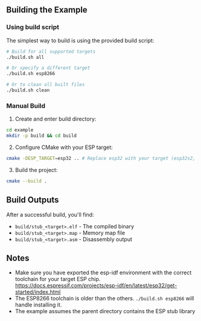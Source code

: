 ## Building the Example

### Using build script

The simplest way to build is using the provided build script:

```bash
# Build for all supported targets
./build.sh all

# Or specify a different target
./build.sh esp8266

# Or to clean all built files
./build.sh clean
```

### Manual Build

1. Create and enter build directory:
```bash
cd example
mkdir -p build && cd build
```

2. Configure CMake with your ESP target:
```bash
cmake -DESP_TARGET=esp32 .. # Replace esp32 with your target (esp32s2, etc.)
```

3. Build the project:
```bash
cmake --build .
```

## Build Outputs

After a successful build, you'll find:
- `build/stub_<target>.elf` - The compiled binary
- `build/stub_<target>.map` - Memory map file
- `build/stub_<target>.asm` - Disassembly output

## Notes

- Make sure you have exported the esp-idf environment with the correct toolchain for your target ESP chip. https://docs.espressif.com/projects/esp-idf/en/latest/esp32/get-started/index.html
- The ESP8266 toolchain is older than the others. `./build.sh esp8266` will handle installing it.
- The example assumes the parent directory contains the ESP stub library
